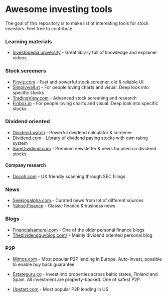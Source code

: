 # Awesome investing tools

The goal of this repository is to make list of interesting tools for stock investors.
Feel free to contribute.

### Learning materials
- [Investopedia university](https://www.investopedia.com/university/) - Great library full of knowledge and explainer videos.

### Stock screeners
- [Finviz.com](https://finviz.com/) - Fast and powerful stock screener, old & reliable UI
- [Simplywall.st](https://simplywall.st/) - For people loving charts and visual. Deep look into specific stocks
- [TradingView.com](https://www.tradingview.com/screener/) - Advanced stock screening and research
- [Finbox.io](https://finbox.io/) - For people loving charts and visual. Deep look into specific stocks

### Dividend oriented
- [Dividend.watch](https://dividend.watch/) - Powerful dividend calculator & screener
- [Dividend.com](https://www.dividend.com/) - Library of dividend paying stocks with own rating system
- [SureDividend.com](https://www.suredividend.com/) - Premium newsletter & news focused on dividend stocks

#### Company research
- [Docoh.com](https://docoh.com/) - UX friendly scanning through SEC filings

### News
- [Seekingalpha.com](https://seekingalpha.com/) - Curated news from lot of different sources
- [Yahoo Finance](https://finance.yahoo.com/) - Classic finance & business news

### Blogs
- [Financialsamurai.com](https://www.financialsamurai.com/) - One of the older personal finance blogs
- [Thedividendguyblog.com/](https://www.thedividendguyblog.com/) - Mainly dividend oriented personal blog

### P2P
- [Mintos.com](https://www.mintos.com/en/l/ref/J0TXFI) - Most popular P2P lending in Europe. Auto-invest, possible to enable buy back guarantee

- [Estateguru.co](https://estateguru.co/en/investor-referral/?switch=en&userPromotionCode=EGU69303) - Invest into properties across baltic states, Finland and Spain. All investment are property-backed. One of safest P2P.

- [Upstart.com](https://www.upstart.com/invest/) - Most popular P2P lending in US
